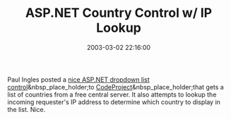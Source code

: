 ﻿---
layout: post
title: "ASP.NET Country Control w/ IP Lookup"
comments: false
date: 2003-03-02 22:16:00
updated: 2004-05-05 14:24:00
categories:
 - Technology
subtext-id: 8f6f77d7-39ff-47a6-a886-e6ed48d2c399
alias: /blog/ASPNET-Country-Control-w-IP-Lookup.aspx
---


Paul Ingles posted a [nice ASP.NET dropdown list control](http://www.codeproject.com/useritems/CountryListBox.asp)&nbsp_place_holder;to [CodeProject](http://www.codeproject.com)&nbsp_place_holder;that gets a list of countries from a free central server. It also attempts to lookup the incoming requester's IP address to determine which country to display in the list. Nice.
